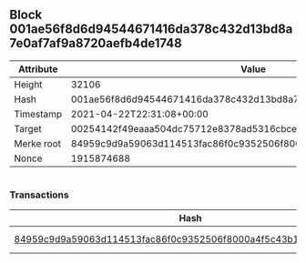 ## Block 001ae56f8d6d94544671416da378c432d13bd8a7e0af7af9a8720aefb4de1748

Attribute | Value
--- | ---
Height | 32106
Hash | 001ae56f8d6d94544671416da378c432d13bd8a7e0af7af9a8720aefb4de1748
Timestamp | 2021-04-22T22:31:08+00:00
Target | 00254142f49eaaa504dc75712e8378ad5316cbcead634704b3734b6271167cc4
Merke root | 84959c9d9a59063d114513fac86f0c9352506f8000a4f5c43b105eff179d5f88
Nonce | 1915874688

```

```

### Transactions

Hash | Amount
--- | ---
[84959c9d9a59063d114513fac86f0c9352506f8000a4f5c43b105eff179d5f88](84959c9d9a59063d114513fac86f0c9352506f8000a4f5c43b105eff179d5f88.md) | 10.00000000 SKEPTI 
